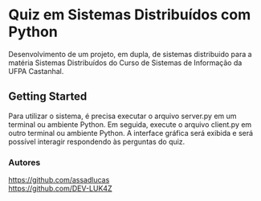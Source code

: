 # Quiz em Sistemas Distribuídos com Python

Desenvolvimento de um projeto, em dupla, de sistemas distribuido para a matéria Sistemas Distribuídos do Curso de Sistemas de Informação da UFPA Castanhal.

## Getting Started

Para utilizar o sistema, é precisa executar o arquivo server.py em um terminal ou ambiente Python. Em seguida, execute o arquivo client.py em outro terminal ou ambiente Python. A interface gráfica será exibida e será possível interagir respondendo às perguntas do quiz. 

### Autores

https://github.com/assadlucas <br>
https://github.com/DEV-LUK4Z

